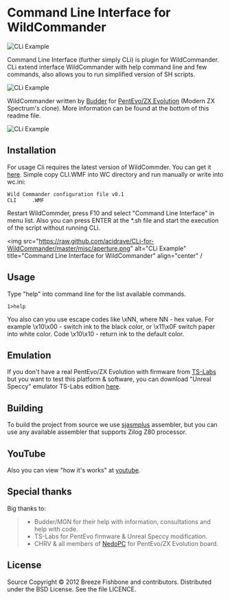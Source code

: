 # Command Line Interface for WildCommander

<img src="https://raw.github.com/acidrave/CLi-for-WildCommander/master/misc/screenshot.png"
 alt="CLi Example" title="Command Line Interface for WildCommander" align="center" />

Command Line Interface (further simply CLi) is plugin for WildCommander.
CLi extend interface WildCommander with help command line and few commands, also
allows you to run simplified version of SH scripts.

<img src="https://raw.github.com/acidrave/CLi-for-WildCommander/master/misc/screenshot2.png"
 alt="CLi Example" title="Command Line Interface for WildCommander" align="center" />

WildCommander written by [Budder](http://budder.narod.ru/) for [PentEvo/ZX Evolution](http://www.nedopc.com/zxevo/zxevo_eng.php) (Modern ZX Spectrum's clone).
More information can be found at the bottom of this readme file.

<img src="https://raw.github.com/acidrave/CLi-for-WildCommander/master/misc/nyancat.png"
 alt="CLi Example" title="Command Line Interface for WildCommander" align="center" />

## Installation

For usage Cli requires the latest version of WildCommder. You can get it [here](https://code.google.com/p/zx-evo-fpga/source/browse/#svn%2Fbranches%2Ftslabs%2Fpentevo%2Fsoft%2FWC%2Fexe).
Simple copy CLI.WMF into WC directory and run manually or write into wc.ini:

    Wild Commander configuration file v0.1
    CLI     .WMF

Restart WildCommder, press F10 and select "Command Line Interface" in menu list. Also you
can press ENTER at the *.sh file and start the execution of the script without running CLi.

<img src="https://raw.github.com/acidrave/CLi-for-WildCommander/master/misc/aperture.png"
 alt="CLi Example" title="Command Line Interface for WildCommander" align="center" /

## Usage

Type "help" into command line for the list available commands.

	1>help

You also can you use escape codes like \\xNN, where NN - hex value. For example \\x10\\x00 - switch ink to the
black color, or \\x11\\x0F switch paper into white color. Code \\x10\\x10 - return ink to the default color.

## Emulation

If you don't have a real PentEvo/ZX Evolution with firmware from [TS-Labs](https://code.google.com/p/zx-evo-fpga/source/browse/#svn%2Fbranches%2Ftslabs%2Fpentevo%2Favr%2Fcurrent%2Fdefault)
but you want to test this platform & software, you can download "Unreal Speccy" emulator TS-Labs edition [here](https://code.google.com/p/zx-evo-fpga/source/browse/branches/tslabs/pentevo/unreal/Unreal/bin/unreal.7z).

## Building

To build the project from source we use [sjasmplus](http://sourceforge.net/projects/sjasmplus/) assembler,
but you can use any available assembler that supports Zilog Z80 processor.

## YouTube

Also you can view "how it's works" at [youtube](http://www.youtube.com/watch?v=Duo4MfBhUQA).

## Special thanks

Big thanks to:
> - Budder/MGN for their help with information, consultations and help with code.
> - TS-Labs for PentEvo firmware & Unreal Speccy modification.
> - CHRV & all members of [NedoPC](http://www.nedopc.com/) for PentEvo/ZX Evolution board.

## License
Source Copyright © 2012 Breeze Fishbone and contributors. Distributed under the BSD License. See the file LICENCE.
